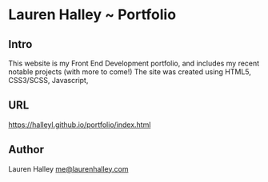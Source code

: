 # Lauren Halley ~ Portfolio

  ## Intro
  This website is my Front End Development portfolio, and includes my recent notable projects (with more to come!) The site was created using HTML5, CSS3/SCSS, Javascript, 
  
  ## URL
  https://halleyl.github.io/portfolio/index.html
  
  ## Author
  Lauren Halley
  [me@laurenhalley.com](mailto:me@laurenhalley.com)
